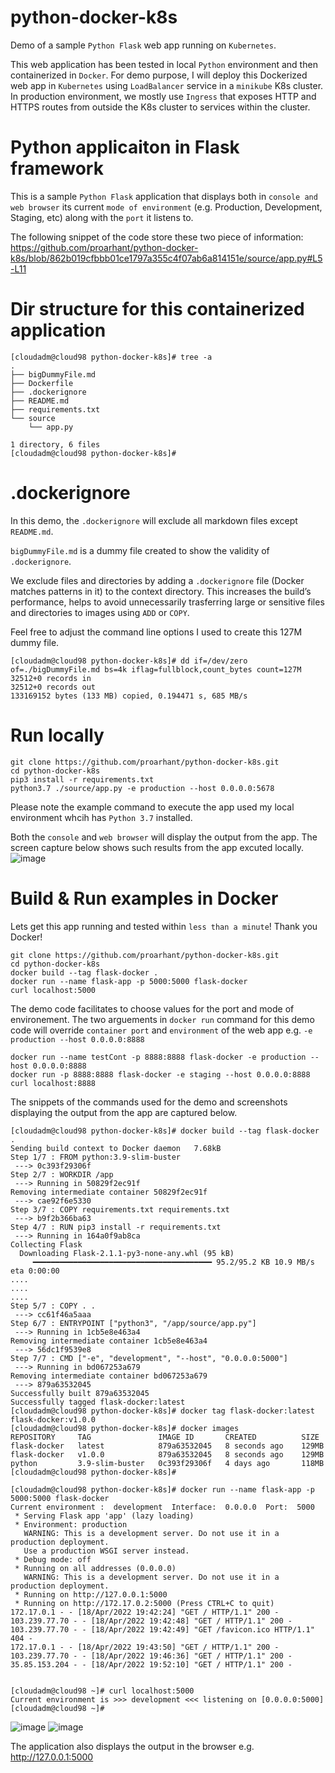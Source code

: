 # python-docker-k8s
Demo of a sample `Python Flask` web app running on `Kubernetes`.

This web application has been tested in local `Python` environment and then containerized in `Docker`. For demo purpose, I will deploy this Dockerized web app in `Kubernetes` using `LoadBalancer` service in a `minikube` K8s cluster. In production environment, we mostly use `Ingress` that exposes HTTP and HTTPS routes from outside the K8s cluster to services within the cluster.

# Python applicaiton in Flask framework
This is a sample `Python Flask` application that displays both in `console and web browser` its current `mode of environment` (e.g. Production, Development, Staging, etc) along with the `port` it listens to.

The following snippet of the code store these two piece of information: 
https://github.com/proarhant/python-docker-k8s/blob/862b019cfbbb01ce1797a355c4f07ab6a814151e/source/app.py#L5-L11

# Dir structure for this containerized application
```
[cloudadm@cloud98 python-docker-k8s]# tree -a
.
├── bigDummyFile.md
├── Dockerfile
├── .dockerignore
├── README.md
├── requirements.txt
└── source
    └── app.py

1 directory, 6 files
[cloudadm@cloud98 python-docker-k8s]#
```

# .dockerignore
In this demo, the `.dockerignore` will exclude all markdown files except `README.md`.

`bigDummyFile.md` is a dummy file created to show the validity of `.dockerignore`. 

We exclude files and directories by adding a `.dockerignore` file (Docker matches patterns in it) to the context directory. This increases the build’s 
performance, helps to avoid unnecessarily trasferring large or sensitive files and directories to images using `ADD` or `COPY`.

Feel free to adjust the command line options I used to create this 127M dummy file.

```
[cloudadm@cloud98 python-docker-k8s]# dd if=/dev/zero of=./bigDummyFile.md bs=4k iflag=fullblock,count_bytes count=127M
32512+0 records in
32512+0 records out
133169152 bytes (133 MB) copied, 0.194471 s, 685 MB/s
```

# Run locally
```
git clone https://github.com/proarhant/python-docker-k8s.git
cd python-docker-k8s
pip3 install -r requirements.txt
python3.7 ./source/app.py -e production --host 0.0.0.0:5678
```

Please note the example command to execute the app used my local environment whcih has `Python 3.7` installed.

Both the `console` and `web browser` will display the output from the app. The screen capture below shows such results from the app excuted locally.
![image](https://user-images.githubusercontent.com/2681229/164034562-61507d6b-9bf2-4db4-b9bf-3690516e1409.png)

# Build & Run examples in Docker
Lets get this app running and tested within `less than a minute`! Thank you Docker!

```
git clone https://github.com/proarhant/python-docker-k8s.git
cd python-docker-k8s
docker build --tag flask-docker .
docker run --name flask-app -p 5000:5000 flask-docker
curl localhost:5000
```

The demo code facilitates to choose values for the port and mode of environement.
The two arguements in `docker run` command for this demo code will override `container port` and `environment` of the web app e.g. `-e production --host 0.0.0.0:8888`

```
docker run --name testCont -p 8888:8888 flask-docker -e production --host 0.0.0.0:8888 
docker run -p 8888:8888 flask-docker -e staging --host 0.0.0.0:8888
curl localhost:8888
```

The snippets of the commands used for the demo and screenshots displaying the output from the app are captured below.
```
[cloudadm@cloud98 python-docker-k8s]# docker build --tag flask-docker .
Sending build context to Docker daemon   7.68kB
Step 1/7 : FROM python:3.9-slim-buster
 ---> 0c393f29306f
Step 2/7 : WORKDIR /app
 ---> Running in 50829f2ec91f
Removing intermediate container 50829f2ec91f
 ---> cae92f6e5330
Step 3/7 : COPY requirements.txt requirements.txt
 ---> b9f2b366ba63
Step 4/7 : RUN pip3 install -r requirements.txt
 ---> Running in 164a0f9ab8ca
Collecting Flask
  Downloading Flask-2.1.1-py3-none-any.whl (95 kB)
     ━━━━━━━━━━━━━━━━━━━━━━━━━━━━━━━━━━━━━━━━ 95.2/95.2 KB 10.9 MB/s eta 0:00:00
....
....
....
Step 5/7 : COPY . .
 ---> cc61f46a5aaa
Step 6/7 : ENTRYPOINT ["python3", "/app/source/app.py"]
 ---> Running in 1cb5e8e463a4
Removing intermediate container 1cb5e8e463a4
 ---> 56dc1f9539e8
Step 7/7 : CMD ["-e", "development", "--host", "0.0.0.0:5000"]
 ---> Running in bd067253a679
Removing intermediate container bd067253a679
 ---> 879a63532045
Successfully built 879a63532045
Successfully tagged flask-docker:latest
[cloudadm@cloud98 python-docker-k8s]# docker tag flask-docker:latest flask-docker:v1.0.0
[cloudadm@cloud98 python-docker-k8s]# docker images
REPOSITORY     TAG               IMAGE ID       CREATED          SIZE
flask-docker   latest            879a63532045   8 seconds ago    129MB
flask-docker   v1.0.0            879a63532045   8 seconds ago    129MB
python         3.9-slim-buster   0c393f29306f   4 days ago       118MB
[cloudadm@cloud98 python-docker-k8s]# 

[cloudadm@cloud98 python-docker-k8s]# docker run --name flask-app -p 5000:5000 flask-docker
Current environment :  development  Interface:  0.0.0.0  Port:  5000
 * Serving Flask app 'app' (lazy loading)
 * Environment: production
   WARNING: This is a development server. Do not use it in a production deployment.
   Use a production WSGI server instead.
 * Debug mode: off
 * Running on all addresses (0.0.0.0)
   WARNING: This is a development server. Do not use it in a production deployment.
 * Running on http://127.0.0.1:5000
 * Running on http://172.17.0.2:5000 (Press CTRL+C to quit)
172.17.0.1 - - [18/Apr/2022 19:42:24] "GET / HTTP/1.1" 200 -
103.239.77.70 - - [18/Apr/2022 19:42:48] "GET / HTTP/1.1" 200 -
103.239.77.70 - - [18/Apr/2022 19:42:49] "GET /favicon.ico HTTP/1.1" 404 -
172.17.0.1 - - [18/Apr/2022 19:43:50] "GET / HTTP/1.1" 200 -
103.239.77.70 - - [18/Apr/2022 19:46:36] "GET / HTTP/1.1" 200 -
35.85.153.204 - - [18/Apr/2022 19:52:10] "GET / HTTP/1.1" 200 -


[cloudadm@cloud98 ~]# curl localhost:5000
Current environment is >>> development <<< listening on [0.0.0.0:5000]
[cloudadm@cloud98 ~]#

```
![image](https://user-images.githubusercontent.com/2681229/163869040-ae781125-778f-4fea-a277-135a9489fc7c.png)
![image](https://user-images.githubusercontent.com/2681229/163870888-b62e1892-3402-4f26-877e-b6abbf0f3f0f.png)

The application also displays the output in the browser e.g. http://127.0.0.1:5000 
